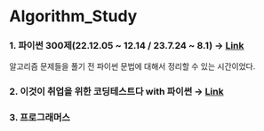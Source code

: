 # Algorithm_Study

### 1. 파이썬 300제(22.12.05 ~ 12.14 / 23.7.24 ~ 8.1) → [Link](https://github.com/soy53/Algorithm/tree/main/Python_300)
알고리즘 문제들을 풀기 전 파이썬 문법에 대해서 정리할 수 있는 시간이었다.

### 2. 이것이 취업을 위한 코딩테스트다 with 파이썬 → [Link](https://github.com/soy53/Algorithm/tree/main/test)

### 3. 프로그래머스
